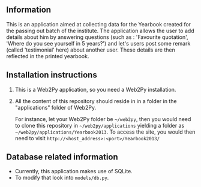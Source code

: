 Information
-----------
This is an application aimed at collecting data for the Yearbook created for
the passing out batch of the institute. The application allows the user to add
details about him by answering questions (such as : 'Favourite quotation',
'Where do you see yourself in 5 years?') and let's users post some remark
(called 'testimonial' here) about another user. These details are then
reflected in the printed yearbook.



Installation instructions
-------------------------

1. This is a Web2Py application, so you need a Web2Py installation.

2. All the content of this repository should reside in in a folder in the
"applications" folder of Web2Py.

   For instance, let your Web2Py folder be `~/web2py`, then you would need to
   clone this repository in `~/web2py/applications` yielding a folder as
   `~/web2py/applications/Yearbook2013`. To access the site, you would then
   need to visit `http://<host_address>:<port>/Yearbook2013/`


Database related information
-----------------------------

* Currently, this application makes use of SQLite. 
* To modify that look into `models/db.py`.

